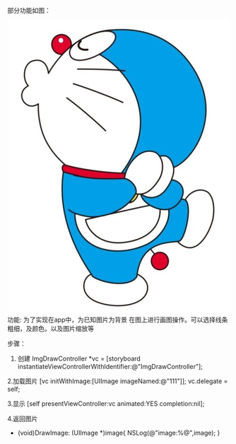 部分功能如图：

 ![img](https://github.com/beiguo172528/DFDraw/blob/main/img/111.jpeg)
功能:
为了实现在app中，为已知图片为背景 在图上进行画图操作。可以选择线条粗细，及颜色。以及图片缩放等


步骤：
1. 创建
ImgDrawController *vc = [storyboard instantiateViewControllerWithIdentifier:@"ImgDrawController"];

2.加载图片
[vc initWithImage:[UIImage imageNamed:@"111"]];
vc.delegate = self;

3.显示
[self presentViewController:vc animated:YES completion:nil];

4.返回图片
- (void)DrawImage: (UIImage *)image{
    NSLog(@"image:%@",image);
}

